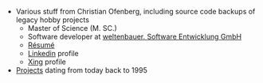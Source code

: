 - Various stuff from Christian Ofenberg, including source code backups of legacy hobby projects
  - Master of Science (M. SC.)
  - Software developer at [weltenbauer. Software Entwicklung GmbH](https://www.weltenbauer-se.com/de)
  - [Résumé](Resume/Ofenberg_Resume.pdf)
  - [Linkedin](https://www.linkedin.com/in/christian-ofenberg-41253829/) profile
  - [Xing](https://www.xing.com/profile/Christian_Ofenberg/cv) profile
- [Projects](Projects/README.md) dating from today back to 1995